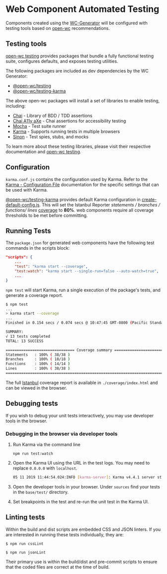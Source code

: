 # Web Component Automated Testing

Components created using the [WC-Generator](https://github.com/AlaskaAirlines/WC-Generator) will be configured with testing tools based on [open-wc](https://open-wc.org/) recommendations.

## Testing tools

[open-wc testing](https://open-wc.org/testing/) provides packages that bundle a fully functional testing suite, configures defaults, and exposes testing utilities.

The following packages are included as dev dependencies by the WC Generator:
* [@open-wc/testing](https://www.npmjs.com/package/@open-wc/testing)
* [@open-wc/testing-karma](@open-wc/testing-karma)

The above open-wc packages will install a set of libraries to enable testing, including:

* [Chai](https://www.chaijs.com/) - Library of BDD / TDD assertions
* [Chai A11y aXe](https://open-wc.org/testing/testing-chai-a11y-axe.html) - Chai assertions for accessibility testing
* [Mocha](https://mochajs.org/) - Test suite runner
* [Karma](https://karma-runner.github.io/latest/index.html) - Supports running tests in multiple browsers
* [Sinon](https://sinonjs.org/) - Test spies, stubs, and mocks

To learn more about these testing libraries, please visit their respective documentation and [open-wc testing](https://open-wc.org/testing/).

## Configuration

`karma.conf.js` contains the configuration used by Karma. Refer to the [Karma - Configuration File](http://karma-runner.github.io/4.0/config/configuration-file.html) documentation for the specific settings that can be used with Karma.

[@open-wc/testing-karma](https://open-wc.org/testing/testing-karma.html) provides default Karma configuration in [create-default-config.js](https://github.com/open-wc/open-wc/blob/master/packages/testing-karma/src/create-default-config.js). This will set the Istanbul Reporter *statements / branches / functions/ lines* [coverage](https://github.com/open-wc/open-wc/blob/master/packages/testing-karma/src/create-default-config.js#L93) to **80%**. web components require all coverage thresholds to be met before committing.

## Running Tests
The `package.json` for generated web components have the following test commands in the scripts block:

```json
"scripts": {
    ...
    "test": "karma start --coverage",
    "test:watch": "karma start --single-run=false --auto-watch=true",
    ...
}
```

`npm test` will start Karma, run a single execution of the package's tests, and generate a coverage report.


```bash
$ npm test
...
> karma start --coverage
...
Finished in 0.154 secs / 0.074 secs @ 10:47:45 GMT-0800 (Pacific Standard Time)

SUMMARY:
√ 13 tests completed
TOTAL: 13 SUCCESS

=============================== Coverage summary ===============================
Statements   : 100% ( 38/38 )
Branches     : 100% ( 18/18 )
Functions    : 100% ( 14/14 )
Lines        : 100% ( 38/38 )
================================================================================
```

The full [Istanbul](https://istanbul.js.org/) coverage report is available in `./coverage/index.html` and can be viewed in the browser.

## Debugging tests

If you wish to debug your unit tests interactively, you may use developer tools in the browser.

### Debugging in the browser via developer tools

1. Run Karma via the command line

    `npm run test:watch`

1. Open the Karma UI using the URL in the test logs. You may need to replace `0.0.0.0` with `localhost`.

    ```bash
    05 11 2019 11:44:54.024:INFO [karma-server]: Karma v4.4.1 server started at http://0.0.0.0:9876/
    ```

1. Open the developer tools in your browser. Under `sources` find your tests in the `base/test/` directory.

1. Set breakpoints in the test and re-run the unit test in the Karma UI.

## Linting tests

Within the build and dist scripts are embedded CSS and JSON linters. If you are interested in running these tests individually, they are:

```
$ npm run cssLint

$ npm run jsonLint
```

Their primary use is within the build/dist and pre-commit scripts to ensure that the coded files are correct at the time of build.
